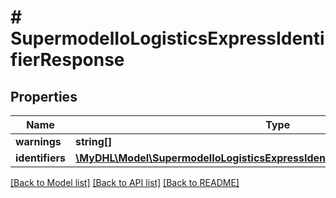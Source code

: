 # # SupermodelIoLogisticsExpressIdentifierResponse

## Properties

Name | Type | Description | Notes
------------ | ------------- | ------------- | -------------
**warnings** | **string[]** |  | [optional]
**identifiers** | [**\MyDHL\Model\SupermodelIoLogisticsExpressIdentifierResponseIdentifiersInner[]**](SupermodelIoLogisticsExpressIdentifierResponseIdentifiersInner.md) |  | [optional]

[[Back to Model list]](../../README.md#models) [[Back to API list]](../../README.md#endpoints) [[Back to README]](../../README.md)
